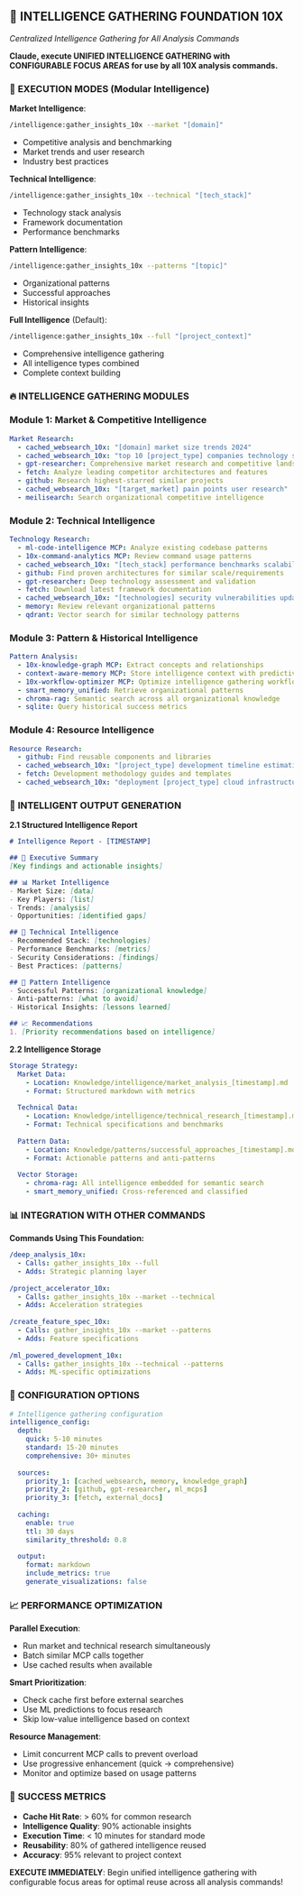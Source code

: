 ## 🧠 INTELLIGENCE GATHERING FOUNDATION 10X
*Centralized Intelligence Gathering for All Analysis Commands*

**Claude, execute UNIFIED INTELLIGENCE GATHERING with CONFIGURABLE FOCUS AREAS for use by all 10X analysis commands.**

### 🎯 **EXECUTION MODES** (Modular Intelligence)

**Market Intelligence**:
```bash
/intelligence:gather_insights_10x --market "[domain]"
```
- Competitive analysis and benchmarking
- Market trends and user research
- Industry best practices

**Technical Intelligence**:
```bash
/intelligence:gather_insights_10x --technical "[tech_stack]"
```
- Technology stack analysis
- Framework documentation
- Performance benchmarks

**Pattern Intelligence**:
```bash
/intelligence:gather_insights_10x --patterns "[topic]"
```
- Organizational patterns
- Successful approaches
- Historical insights

**Full Intelligence** (Default):
```bash
/intelligence:gather_insights_10x --full "[project_context]"
```
- Comprehensive intelligence gathering
- All intelligence types combined
- Complete context building

### 🔥 **INTELLIGENCE GATHERING MODULES**

### **Module 1: Market & Competitive Intelligence**
```yaml
Market Research:
  - cached_websearch_10x: "[domain] market size trends 2024"
  - cached_websearch_10x: "top 10 [project_type] companies technology stack"
  - gpt-researcher: Comprehensive market research and competitive landscape
  - fetch: Analyze leading competitor architectures and features
  - github: Research highest-starred similar projects
  - cached_websearch_10x: "[target_market] pain points user research"
  - meilisearch: Search organizational competitive intelligence
```

### **Module 2: Technical Intelligence**
```yaml
Technology Research:
  - ml-code-intelligence MCP: Analyze existing codebase patterns
  - 10x-command-analytics MCP: Review command usage patterns
  - cached_websearch_10x: "[tech_stack] performance benchmarks scalability"
  - github: Find proven architectures for similar scale/requirements
  - gpt-researcher: Deep technology assessment and validation
  - fetch: Download latest framework documentation
  - cached_websearch_10x: "[technologies] security vulnerabilities updates"
  - memory: Review relevant organizational patterns
  - qdrant: Vector search for similar technology patterns
```

### **Module 3: Pattern & Historical Intelligence**
```yaml
Pattern Analysis:
  - 10x-knowledge-graph MCP: Extract concepts and relationships
  - context-aware-memory MCP: Store intelligence context with predictive loading
  - 10x-workflow-optimizer MCP: Optimize intelligence gathering workflow
  - smart_memory_unified: Retrieve organizational patterns
  - chroma-rag: Semantic search across all organizational knowledge
  - sqlite: Query historical success metrics
```

### **Module 4: Resource Intelligence**
```yaml
Resource Research:
  - github: Find reusable components and libraries
  - cached_websearch_10x: "[project_type] development timeline estimation"
  - fetch: Development methodology guides and templates
  - cached_websearch_10x: "deployment [project_type] cloud infrastructure costs"
```

### 🚀 **INTELLIGENT OUTPUT GENERATION**

**2.1 Structured Intelligence Report**
```markdown
# Intelligence Report - [TIMESTAMP]

## 🎯 Executive Summary
[Key findings and actionable insights]

## 📊 Market Intelligence
- Market Size: [data]
- Key Players: [list]
- Trends: [analysis]
- Opportunities: [identified gaps]

## 🔧 Technical Intelligence  
- Recommended Stack: [technologies]
- Performance Benchmarks: [metrics]
- Security Considerations: [findings]
- Best Practices: [patterns]

## 🧩 Pattern Intelligence
- Successful Patterns: [organizational knowledge]
- Anti-patterns: [what to avoid]
- Historical Insights: [lessons learned]

## 📈 Recommendations
1. [Priority recommendations based on intelligence]
```

**2.2 Intelligence Storage**
```yaml
Storage Strategy:
  Market Data:
    - Location: Knowledge/intelligence/market_analysis_[timestamp].md
    - Format: Structured markdown with metrics
    
  Technical Data:
    - Location: Knowledge/intelligence/technical_research_[timestamp].md
    - Format: Technical specifications and benchmarks
    
  Pattern Data:
    - Location: Knowledge/patterns/successful_approaches_[timestamp].md
    - Format: Actionable patterns and anti-patterns
    
  Vector Storage:
    - chroma-rag: All intelligence embedded for semantic search
    - smart_memory_unified: Cross-referenced and classified
```

### 📊 **INTEGRATION WITH OTHER COMMANDS**

**Commands Using This Foundation:**
```yaml
/deep_analysis_10x:
  - Calls: gather_insights_10x --full
  - Adds: Strategic planning layer
  
/project_accelerator_10x:
  - Calls: gather_insights_10x --market --technical
  - Adds: Acceleration strategies
  
/create_feature_spec_10x:
  - Calls: gather_insights_10x --market --patterns
  - Adds: Feature specifications
  
/ml_powered_development_10x:
  - Calls: gather_insights_10x --technical --patterns
  - Adds: ML-specific optimizations
```

### 🔧 **CONFIGURATION OPTIONS**

```yaml
# Intelligence gathering configuration
intelligence_config:
  depth:
    quick: 5-10 minutes
    standard: 15-20 minutes
    comprehensive: 30+ minutes
    
  sources:
    priority_1: [cached_websearch, memory, knowledge_graph]
    priority_2: [github, gpt-researcher, ml_mcps]
    priority_3: [fetch, external_docs]
    
  caching:
    enable: true
    ttl: 30 days
    similarity_threshold: 0.8
    
  output:
    format: markdown
    include_metrics: true
    generate_visualizations: false
```

### 📈 **PERFORMANCE OPTIMIZATION**

**Parallel Execution**:
- Run market and technical research simultaneously
- Batch similar MCP calls together
- Use cached results when available

**Smart Prioritization**:
- Check cache first before external searches
- Use ML predictions to focus research
- Skip low-value intelligence based on context

**Resource Management**:
- Limit concurrent MCP calls to prevent overload
- Use progressive enhancement (quick → comprehensive)
- Monitor and optimize based on usage patterns

### 🎯 **SUCCESS METRICS**

- **Cache Hit Rate**: > 60% for common research
- **Intelligence Quality**: 90% actionable insights
- **Execution Time**: < 10 minutes for standard mode
- **Reusability**: 80% of gathered intelligence reused
- **Accuracy**: 95% relevant to project context

**EXECUTE IMMEDIATELY**: Begin unified intelligence gathering with configurable focus areas for optimal reuse across all analysis commands!